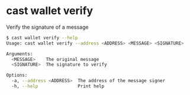 # cast wallet verify

Verify the signature of a message

```bash
$ cast wallet verify --help
Usage: cast wallet verify --address <ADDRESS> <MESSAGE> <SIGNATURE>

Arguments:
  <MESSAGE>    The original message
  <SIGNATURE>  The signature to verify

Options:
  -a, --address <ADDRESS>  The address of the message signer
  -h, --help               Print help
```